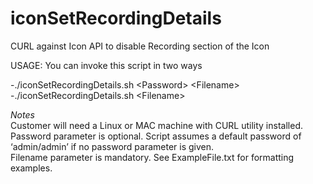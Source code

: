 # iconSetRecordingDetails
CURL against Icon API to disable Recording section of the Icon

USAGE: 
You can invoke this script in two ways

-./iconSetRecordingDetails.sh \<Password\> \<Filename\>  
-./iconSetRecordingDetails.sh \<Filename\>  


*Notes* <br />
Customer will need a Linux or MAC machine with CURL utility installed.  
Password parameter is optional. Script assumes a default password of ‘admin/admin’ if no password parameter is given.  
Filename parameter is mandatory. See ExampleFile.txt for formatting examples.

